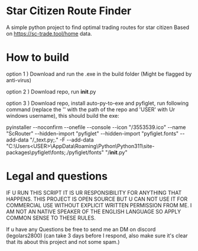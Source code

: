 # Star Citizen Route Finder

A simple python project to find optimal trading routes for star citizen
Based on https://sc-trade.tool/home data.

# How to build
option 1 ) Download and run the .exe in the build folder (Might be flagged by anti-virus)

option 2 ) Download repo, run __init__.py

option 3 ) Download repo, install auto-py-to-exe and pyfiglet, run following command (replace the '<REPO PATH>' with the path of the repo and 'USER' with Ur windows username), this should build the exe:

pyinstaller --noconfirm --onefile --console --icon "<REPO PATH>/3553539.ico" --name "ScRouter" --hidden-import "pyfiglet" --hidden-import "pyfiglet.fonts" --add-data "<REPO PATH>/_text.py;." -F --add-data "C:\Users\<USER>\AppData\Roaming\Python\Python311\site-packages\pyfiglet\fonts;./pyfiglet/fonts" "<REPO PATH>/__init__.py"


# Legal and questions

IF U RUN THIS SCRIPT IT IS UR RESPONSIBILITY FOR ANYTHING THAT HAPPENS.
THIS PROJECT IS OPEN SOURCE BUT U CAN NOT USE IT FOR COMMERCIAL USE WITHOUT EXPLICIT WRITTEN PERMISSION FROM ME.
I AM NOT AN NATIVE SPEAKER OF THE ENGLISH LANGUAGE SO APPLY COMMON SENSE TO THESE RULES.

If u have any Questions be free to send me an DM on discord (legolars2800) (can take 3 days before I respond, also make sure it's clear that its about this project and not some spam.)
